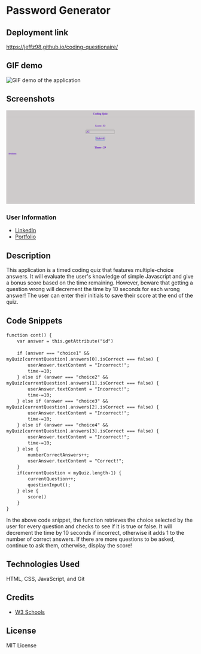 # Password Generator

## Deployment link

https://jeffz98.github.io/coding-questionaire/

## GIF demo

![GIF demo of the application](./assets/images/CQdemo.gif)

## Screenshots
![Screenshot of the application's landing page](./assets/images/CQ.png)

### User Information
- [LinkedIn](https://www.linkedin.com/in/jeffrey-zhang-52315522a/)
- [Portfolio](https://jeffz98.github.io/Twilights_Portfolio/)

## Description
This application is a timed coding quiz that features multiple-choice answers. It will evaluate the user's knowledge of simple Javascript and give a bonus score based on the time remaining. However, beware that getting a question wrong will decrement the time by 10 seconds for each wrong answer! The user can enter their initials to save their score at the end of the quiz.

## Code Snippets

```
function cont() {
    var answer = this.getAttribute("id") 
    
    if (answer === "choice1" && myQuiz[currentQuestion].answers[0].isCorrect === false) {
        userAnswer.textContent = "Incorrect!";
        time-=10;
    } else if (answer === "choice2" && myQuiz[currentQuestion].answers[1].isCorrect === false) {
        userAnswer.textContent = "Incorrect!";
        time-=10;
    } else if (answer === "choice3" && myQuiz[currentQuestion].answers[2].isCorrect === false) {
        userAnswer.textContent = "Incorrect!";
        time-=10;
    } else if (answer === "choice4" && myQuiz[currentQuestion].answers[3].isCorrect === false) {
        userAnswer.textContent = "Incorrect!";
        time-=10;
    } else {
        numberCorrectAnswers++;
        userAnswer.textContent = "Correct!";
    }
    if(currentQuestion < myQuiz.length-1) {
        currentQuestion++;
        questionInput();
    } else {
        score()
    }
}
```

In the above code snippet, the function retrieves the choice selected by the user for every question and checks to see if it is true or false. It will decrement the time by 10 seconds if incorrect, otherwise it adds 1 to the number of correct answers. If there are more questions to be asked, continue to ask them, otherwise, display the score!


## Technologies Used

HTML, CSS, JavaScript, and Git

## Credits
- [W3 Schools](https://www.w3schools.com/)

## License

MIT License